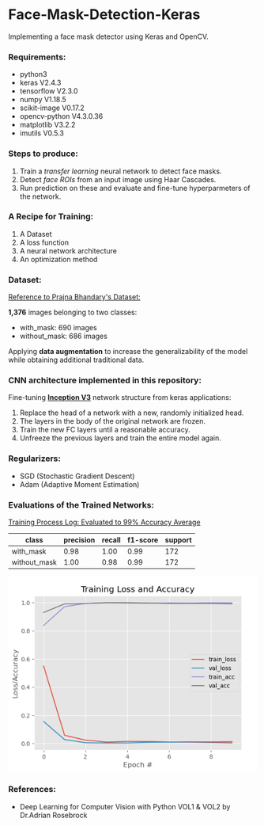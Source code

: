 # Face-Mask-Detection-Keras
Implementing a face mask detector using Keras and OpenCV.

### Requirements:
* python3
* keras V2.4.3
* tensorflow V2.3.0
* numpy V1.18.5
* scikit-image V0.17.2
* opencv-python V4.3.0.36
* matplotlib V3.2.2
* imutils V0.5.3

### Steps to produce:
1. Train a *transfer learning* neural network to detect face masks.
2. Detect *face ROIs* from an input image using Haar Cascades.
2. Run prediction on these and evaluate and fine-tune hyperparmeters of the network.

### A Recipe for Training:
1. A Dataset
2. A loss function
3. A neural network architecture
4. An optimization method

### Dataset:
[Reference to Prajna Bhandary's Dataset:](https://github.com/prajnasb/observations/tree/master/experiements/data)

**1,376** images belonging to two classes:
* with_mask: 690 images
* without_mask: 686 images

Applying __data augmentation__ to increase the generalizability of the model
while obtaining additional traditional data. 

### CNN architecture implemented in this repository:
Fine-tuning [**Inception V3**](https://keras.io/api/applications/inceptionv3/) network structure from keras applications:
1. Replace the head of a network with a new, randomly initialized head.
2. The layers in the body of the original network are frozen.
3. Train the new FC layers until a reasonable accuracy.
4. Unfreeze the previous layers and train the entire model again.

### Regularizers:
* SGD (Stochastic Gradient Descent)
* Adam (Adaptive Moment Estimation)

### Evaluations of the Trained Networks:
[Training Process Log: Evaluated to 99% Accuracy Average](output/trainingEval.txt)

class | precision | recall  | f1-score |  support
------| --------- | ------- | -------- |  -------
with_mask    | 0.98 | 1.00 | 0.99 | 172
without_mask | 1.00 | 0.98 | 0.99 | 172

![Training Plot](output/trainingPlot.png)

### References:
* Deep Learning for Computer Vision with Python VOL1 & VOL2 by Dr.Adrian Rosebrock



